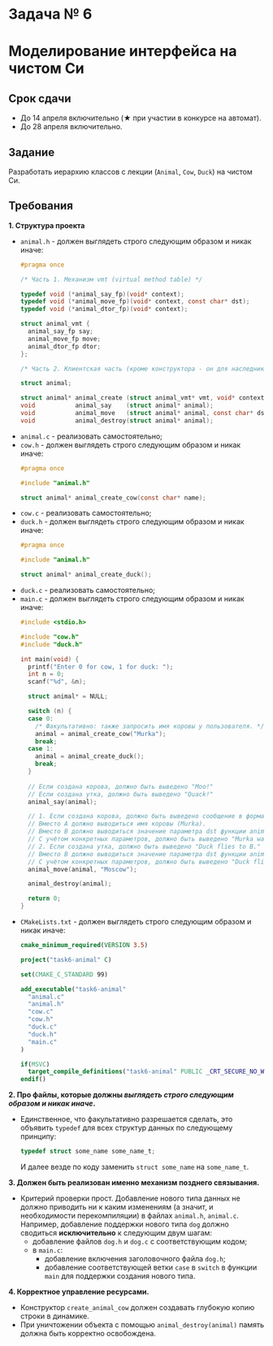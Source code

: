 # Задача № 6
# Моделирование интерфейса на чистом Си

## Срок сдачи

- До 14 апреля включительно (★ при участии в конкурсе на автомат).
- До 28 апреля включительно.



## Задание

Разработать иерархию классов с лекции (`Animal`, `Cow`, `Duck`) на чистом Си.

## Требования

**1. Структура проекта**

- `animal.h` - должен выглядеть строго следующим образом и никак иначе:
  ```c
  #pragma once

  /* Часть 1. Механизм vmt (virtual method table) */

  typedef void (*animal_say_fp)(void* context);
  typedef void (*animal_move_fp)(void* context, const char* dst);
  typedef void (*animal_dtor_fp)(void* context);

  struct animal_vmt {
    animal_say_fp say;
    animal_move_fp move;
    animal_dtor_fp dtor;
  };

  /* Часть 2. Клиентская часть (кроме конструктора - он для наследников) */

  struct animal;

  struct animal* animal_create (struct animal_vmt* vmt, void* context);
  void           animal_say    (struct animal* animal);
  void           animal_move   (struct animal* animal, const char* dst);
  void           animal_destroy(struct animal* animal);
  ```
- `animal.c` - реализовать самостоятельно;
- `cow.h` - должен выглядеть строго следующим образом и никак иначе:
  ```c
  #pragma once

  #include "animal.h"

  struct animal* animal_create_cow(const char* name);
  ```
- `cow.c` - реализовать самостоятельно;
- `duck.h` - должен выглядеть строго следующим образом и никак иначе:
  ```c
  #pragma once

  #include "animal.h"

  struct animal* animal_create_duck();
  ```
- `duck.c` - реализовать самостоятельно;
- `main.c` - должен выглядеть строго следующим образом и никак иначе:
  ```c
  #include <stdio.h>

  #include "cow.h"
  #include "duck.h"

  int main(void) {
    printf("Enter 0 for cow, 1 for duck: ");
    int n = 0;
    scanf("%d", &n);

    struct animal* = NULL;

    switch (n) {
    case 0:
      /* Факультативно: также запросить имя коровы у пользователя. */
      animal = animal_create_cow("Murka");
      break;
    case 1:
      animal = animal_create_duck();
      break;
    }
      
    // Если создана корова, должно быть выведено "Moo!"
    // Если создана утка, должно быть выведено "Quack!"
    animal_say(animal);

    // 1. Если создана корова, должно быть выведено сообщение в формате "A walks to B."
    // Вместо A должно выводиться имя коровы (Murka).
    // Вместо B должно выводиться значение параметра dst функции animal_move (Moscow).
    // С учётом конкретных параметров, должно быть выведено "Murka walks to Moscow."
    // 2. Если создана утка, должно быть выведено "Duck flies to B."
    // Вместо B должно выводиться значение параметра dst функции animal_move (Moscow).
    // С учётом конкретных параметров, должно быть выведено "Duck flies to Moscow."
    animal_move(animal, "Moscow");

    animal_destroy(animal);

    return 0;
  }
  ```
- `CMakeLists.txt` - должен выглядеть строго следующим образом и никак иначе:
  ```cmake
  cmake_minimum_required(VERSION 3.5)

  project("task6-animal" C)

  set(CMAKE_C_STANDARD 99)

  add_executable("task6-animal"
    "animal.c"
    "animal.h"
    "cow.c"
    "cow.h"
    "duck.c"
    "duck.h"
    "main.c"
  )

  if(MSVC)
    target_compile_definitions("task6-animal" PUBLIC _CRT_SECURE_NO_WARNINGS)
  endif()
  ```

**2. Про файлы, которые должны *выглядеть строго следующим образом и никак иначе*.**

- Единственное, что факультативно разрешается сделать, это объявить `typedef`
  для всех структур данных по следующему принципу:
  ```c
  typedef struct some_name some_name_t;
  ```
  И далее везде по коду заменить `struct some_name` на `some_name_t`.

**3. Должен быть реализован именно механизм позднего связывания.**

- Критерий проверки прост.
  Добавление нового типа данных не должно приводить ни к каким изменениям
  (а значит, и необходимости перекомпиляции) в файлах `animal.h`, `animal.c`.
  Например, добавление поддержки нового типа `dog` должно сводиться **исключительно** к следующим двум шагам:
  - добавление файлов `dog.h` и `dog.c` с соответствующим кодом;
  - в `main.c`:
    - добавление включения заголовочного файла `dog.h`;
    - добавление соответствующей ветки `case` в `switch` в функции `main` для поддержки создания нового типа.

**4. Корректное управление ресурсами.**

- Конструктор `create_animal_cow` должен создавать глубокую копию строки в динамике.
- При уничтожении объекта с помощью `animal_destroy(animal)` память должна быть корректно освобождена.

